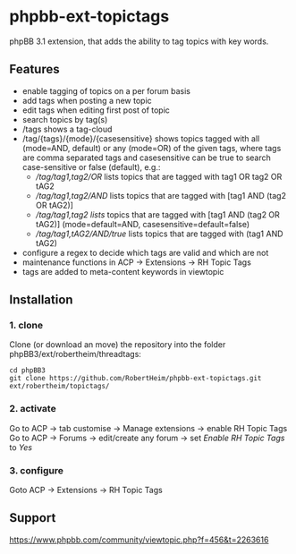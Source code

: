 phpbb-ext-topictags
===================

phpBB 3.1 extension, that adds the ability to tag topics with key words.

## Features

* enable tagging of topics on a per forum basis
* add tags when posting a new topic
* edit tags when editing first post of topic
* search topics by tag(s)
* /tags shows a tag-cloud
* /tag/{tags}/{mode}/{casesensitive} shows topics tagged with all (mode=AND, default) or any (mode=OR) of the given tags, where tags are comma separated tags and casesensitive can be true to search case-sensitive or false (default), e.g.:
  * */tag/tag1,tag2/OR* lists topics that are tagged with tag1 OR tag2 OR tAG2
  * */tag/tag1,tag2/AND* lists topics that are tagged with \[tag1 AND (tag2 OR tAG2)\]
  * */tag/tag1,tag2 lists* topics that are tagged with \[tag1 AND (tag2 OR tAG2)\] (mode=default=AND, casesensitive=default=false)
  * */tag/tag1,tAG2/AND/true* lists topics that are tagged with (tag1 AND tAG2)
* configure a regex to decide which tags are valid and which are not
* maintenance functions in ACP -> Extensions -> RH Topic Tags
* tags are added to meta-content keywords in viewtopic

## Installation

### 1. clone
Clone (or download an move) the repository into the folder phpBB3/ext/robertheim/threadtags:

```
cd phpBB3
git clone https://github.com/RobertHeim/phpbb-ext-topictags.git ext/robertheim/topictags/
```

### 2. activate
Go to ACP -> tab customise -> Manage extensions -> enable RH Topic Tags  
Go to ACP -> Forums -> edit/create any forum -> set *Enable RH Topic Tags* to *Yes*

### 3. configure

Goto ACP -> Extensions -> RH Topic Tags

## Support

https://www.phpbb.com/community/viewtopic.php?f=456&t=2263616
